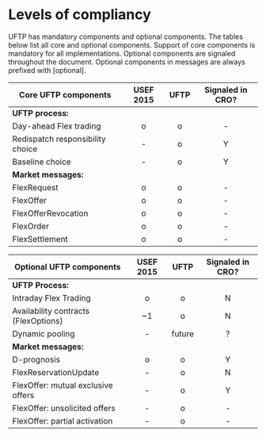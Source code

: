 # Levels of compliancy

UFTP has mandatory components and optional components.
The tables below list all core and optional components.
Support of core components is mandatory for all implementations.
Optional components are signaled throughout the document.
Optional components in messages are always prefixed with [optional].


| Core UFTP components                 | USEF 2015 | UFTP   | Signaled in CRO? |
| ------------------------------------ | :-------: | :----: | :--------------: |
| **UFTP process:**                    |           |        |                  |
| Day-ahead Flex trading               | o         | o      | -                |
| Redispatch responsibility choice     | -         | o      | Y                |
| Baseline choice                      | -         | o      | Y                |
| **Market messages:**                 |           |        |                  |
| FlexRequest                          | o         | o      | -                |
| FlexOffer                            | o         | o      | -                |
| FlexOfferRevocation                  | o         | o      | -                |
| FlexOrder                            | o         | o      | -                |
| FlexSettlement                       | o         | o      | -                |

| Optional UFTP components             | USEF 2015 | UFTP   | Signaled in CRO? |
| ------------------------------------ | :-------: | :----: | :--------------: |
| **UFTP Process:**                    |           |        |                  |
| Intraday Flex Trading                | o         | o      | N                |
| Availability contracts (FlexOptions) | ~1        | o      | N                |
| Dynamic pooling                      | -         | future | ?                |
| **Market messages:**                 |           |        |                  |
| D-prognosis                          | o         | o      | Y                |
| FlexReservationUpdate                | -         | o      | N                |
| FlexOffer: mutual exclusive offers   | -         | o      | Y                |
| FlexOffer: unsolicited offers        | -         | o      | -                |
| FlexOffer: partial activation        | -         | o      | -                |
